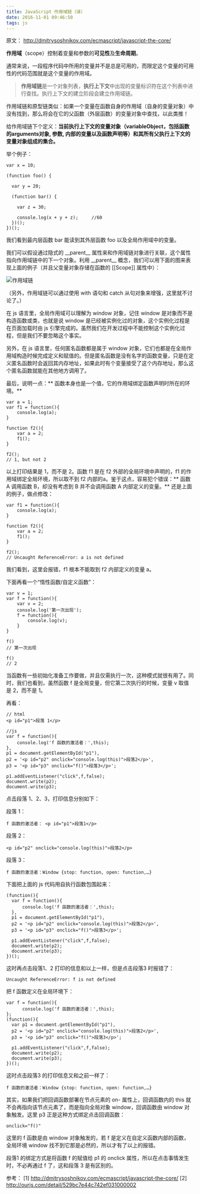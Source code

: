```yaml
---
title: JavaScript 作用域链（译）
date: 2016-11-01 09:46:50
tags: js
---
```


原文： http://dmitrysoshnikov.com/ecmascript/javascript-the-core/

**作用域**（scope）控制着变量和参数的**可见性**及**生命周期**。

通常来说，一段程序代码中所用的变量并不是总是可用的，而限定这个变量的可用性的代码范围就是这个变量的作用域。

> **作用域链**是一个对象列表，**执行上下文**中出现的变量标识符在这个列表中进行查找。执行上下文的建立阶段会建立作用域链。

<!-- more -->

作用域链和原型链类似：如果一个变量在函数自身的作用域（自身的变量对象）中没有找到，那么将会在它的父函数（外层函数）的变量对象中查找，以此类推！

给作用域链下个定义：**当前执行上下文的变量对象（variableObject，包括函数的arguments对象, 参数, 内部的变量以及函数声明等）和其所有父执行上下文的变量对象组成的集合。**


举个例子：

```
var x = 10;

(function foo() {

  var y = 20;

  (function bar() {

    var z = 30;

    console.log(x + y + z);     //60
  })();
})();
```

我们看到最内层函数 bar 能读到其外层函数 foo 以及全局作用域中的变量。

我们可以假设通过隐式的 \_\_parent\_\_ 属性来和作用域链对象进行关联，这个属性指向作用域链中的下一个对象。利用 \_\_parent\_\_ 概念，我们可以用下面的图来表现上面的例子（并且父变量对象存储在函数的 [[Scope]] 属性中）：

![作用域链](/css/images/scope-chain/scope-chain.png)

（另外，作用域链可以通过使用 with 语句和 catch 从句对象来增强，这里就不讨论了。）

在 js 语言里，全局作用域可以理解为 window 对象，记住 window 是对象而不是构造函数或类，也就是说 window 是已经被实例化过的对象，这个实例化过程是在页面加载时由 js 引擎完成的。虽然我们在开发过程中不能控制这个实例化过程，但是我们不要忽略这个事实。

另外，在 js 语言里，任何匿名函数都是属于 window 对象，它们也都是在全局作用域构造时候完成定义和赋值的。但是匿名函数是没有名字的函数变量，只是在定义匿名函数时会返回其内存地址，如果此时有个变量接受了这个内存地址，那么这个匿名函数就能在其他地方调用了。

最后，说明一点：** 函数本身也是一个值，它的作用域绑定函数声明时所在的环境。**

```
var a = 1;
var f1 = function(){
    console.log(a);
}

function f2(){
    var a = 2;
    f1();
}

f2();
// 1, but not 2
```

以上打印结果是 1，而不是 2。函数 f1 是在 f2 外部的全局环境中声明的，f1 的作用域绑定全局环境，所以取不到 f2 内部的a。鉴于这点，容易犯个错误：** 函数 A 调用函数 B，却没有考虑到 B 并不会调用函数 A 内部定义的变量。** 还是上面的例子，做点修改：

```
var f1 = function(){
    console.log(a);
}

function f2(){
    var a = 2;
    f1();
}

f2();
// Uncaught ReferenceError: a is not defined
```

我们看到，这里会报错，f1 根本不能取到 f2 内部定义的变量 a。

下面再看一个“惰性函数/自定义函数”：

```
var v = 1;
var f = function(){
    var v = 2;
    console.log('第一次出现');
    f = function(){
        console.log(v);
    }
}

f()
// 第一次出现

f()
// 2
```

当函数有一些初始化准备工作要做，并且仅需执行一次，这种模式就很有用了。同时，我们也看到，虽然函数 f 是全局变量，但它第二次执行的时候，变量 v 取值是 2，而不是 1。

再看：

```
// html
<p id="p1">段落 1</p>

//js
var f = function(){
    console.log('f 函数的激活者：',this);
},
p1 = document.getElementById("p1"),
p2 = '<p id="p2" onclick="console.log(this)">段落2</p>',
p3 = '<p id="p3" onclick="f()">段落3</p>';

p1.addEventListener("click",f,false);
document.write(p2);		
document.write(p3);
```

点击段落 1、2、3，打印信息分别如下：

段落 1：
```
f 函数的激活者： <p id=​"p1">​段落1​</p>​
```

段落 2：
```
<p id="p2" onclick="console.log(this)">段落2</p>
```

段落 3：
```
f 函数的激活者：Window {stop: function, open: function,…}
```

下面把上面的 js 代码用自执行函数包围起来：

```
(function(){
  var f = function(){
      console.log('f 函数的激活者：',this);
  },
  p1 = document.getElementById("p1"),
  p2 = '<p id="p2" onclick="console.log(this)">段落2</p>',
  p3 = '<p id="p3" onclick="f()">段落3</p>';

  p1.addEventListener("click",f,false);
  document.write(p2);		
  document.write(p3);
})();
```

这时再点击段落1、2 打印的信息和以上一样，但是点击段落3 时报错了：

```
Uncaught ReferenceError: f is not defined
```

把 f 函数定义在全局环境下：

```
var f = function(){
      console.log('f 函数的激活者：',this);
};
(function(){
  var p1 = document.getElementById("p1"),
  p2 = '<p id="p2" onclick="console.log(this)">段落2</p>',
  p3 = '<p id="p3" onclick="f()">段落3</p>';

  p1.addEventListener("click",f,false);
  document.write(p2);		
  document.write(p3);
})();
```

这时点击段落3 的打印信息又和之前一样了：

```
f 函数的激活者：Window {stop: function, open: function,…}
```

其实，如果我们把回调函数部署在节点元素的 on- 属性上，回调函数内的 this 就不会再指向该节点元素了，而是指向全局对象 window，回调函数由 window 对象触发。这里 p3 正是这种方式绑定点击回调函数：

```
onclick="f()"
```

这里的 f 函数是由 window 对象触发的，若 f 是定义在自定义函数内部的函数，全局环境 window 找不到它那是必然的，所以才有了以上的报错。

段落1 的绑定方式是将函数 f 的赋值给 p1 的 onclick 属性，所以在点击事情发生时，不必再通过 f 了，这和段落 3 是有区别的。






参考：
[1] http://dmitrysoshnikov.com/ecmascript/javascript-the-core/
[2] http://ourjs.com/detail/529bc7e44c742ef031000002